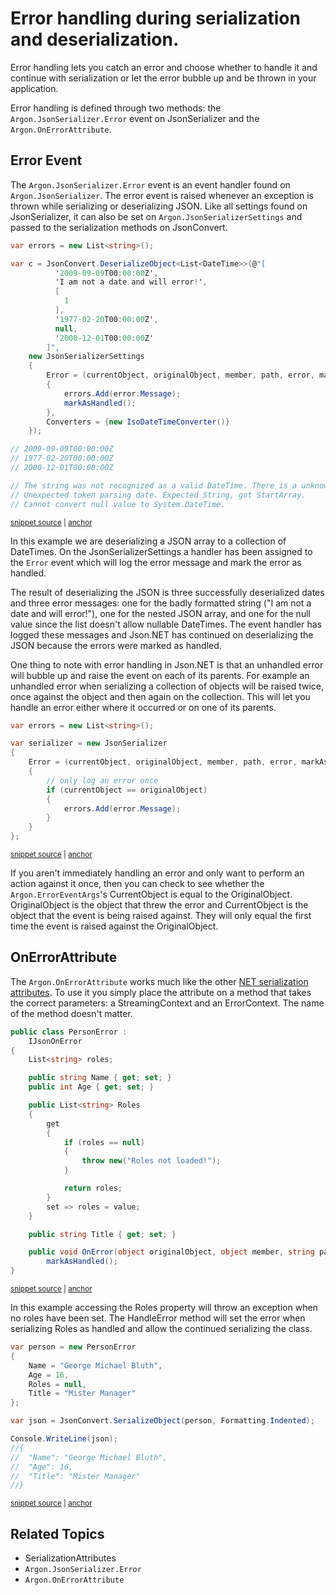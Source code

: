 # Error handling during serialization and deserialization.

Error handling lets you catch an error and choose whether to handle it and continue with serialization or let the error bubble up and be thrown in your application.

Error handling is defined through two methods: the `Argon.JsonSerializer.Error` event on JsonSerializer and the `Argon.OnErrorAttribute`.


## Error Event

The `Argon.JsonSerializer.Error` event is an event handler found on `Argon.JsonSerializer`. The error event is raised whenever an exception is thrown while serializing or deserializing JSON. Like all settings found on JsonSerializer, it can also be set on `Argon.JsonSerializerSettings` and passed to the serialization methods on JsonConvert.

<!-- snippet: SerializationErrorHandling -->
<a id='snippet-serializationerrorhandling'></a>
```cs
var errors = new List<string>();

var c = JsonConvert.DeserializeObject<List<DateTime>>(@"[
          '2009-09-09T00:00:00Z',
          'I am not a date and will error!',
          [
            1
          ],
          '1977-02-20T00:00:00Z',
          null,
          '2000-12-01T00:00:00Z'
        ]",
    new JsonSerializerSettings
    {
        Error = (currentObject, originalObject, member, path, error, markAsHandled) =>
        {
            errors.Add(error.Message);
            markAsHandled();
        },
        Converters = {new IsoDateTimeConverter()}
    });

// 2009-09-09T00:00:00Z
// 1977-02-20T00:00:00Z
// 2000-12-01T00:00:00Z

// The string was not recognized as a valid DateTime. There is a unknown word starting at index 0.
// Unexpected token parsing date. Expected String, got StartArray.
// Cannot convert null value to System.DateTime.
```
<sup><a href='/src/Tests/Documentation/SerializationTests.cs#L193-L225' title='Snippet source file'>snippet source</a> | <a href='#snippet-serializationerrorhandling' title='Start of snippet'>anchor</a></sup>
<!-- endSnippet -->

In this example we are deserializing a JSON array to a collection of DateTimes. On the JsonSerializerSettings a handler has been assigned to the `Error` event which will log the error message and mark the error as handled.

The result of deserializing the JSON is three successfully deserialized dates and three error messages: one for the badly formatted string ("I am not a date and will error!"), one for the nested JSON array, and one for the null value since the list doesn't allow nullable DateTimes. The event handler has logged these messages and Json.NET has continued on deserializing the JSON because the errors were marked as handled.

One thing to note with error handling in Json.NET is that an unhandled error will bubble up and raise the event on each of its parents. For example an unhandled error when serializing a collection of objects will be raised twice, once against the object and then again on the collection. This will let you handle an error either where it occurred or on one of its parents.

<!-- snippet: SerializationErrorHandlingWithParent -->
<a id='snippet-serializationerrorhandlingwithparent'></a>
```cs
var errors = new List<string>();

var serializer = new JsonSerializer
{
    Error = (currentObject, originalObject, member, path, error, markAsHandled) =>
    {
        // only log an error once
        if (currentObject == originalObject)
        {
            errors.Add(error.Message);
        }
    }
};
```
<sup><a href='/src/Tests/Documentation/SerializationTests.cs#L233-L249' title='Snippet source file'>snippet source</a> | <a href='#snippet-serializationerrorhandlingwithparent' title='Start of snippet'>anchor</a></sup>
<!-- endSnippet -->

If you aren't immediately handling an error and only want to perform an action against it once, then you can check to see whether the `Argon.ErrorEventArgs`'s CurrentObject is equal to the OriginalObject. OriginalObject is the object that threw the error and CurrentObject is the object that the event is being raised against. They will only equal the first time the event is raised against the OriginalObject.

## OnErrorAttribute

The `Argon.OnErrorAttribute` works much like the other [NET serialization attributes](SerializationAttributes). To use it you simply place the attribute on a method that takes the correct parameters: a StreamingContext and an ErrorContext. The name of the method doesn't matter.

<!-- snippet: SerializationErrorHandlingAttributeObject -->
<a id='snippet-serializationerrorhandlingattributeobject'></a>
```cs
public class PersonError :
    IJsonOnError
{
    List<string> roles;

    public string Name { get; set; }
    public int Age { get; set; }

    public List<string> Roles
    {
        get
        {
            if (roles == null)
            {
                throw new("Roles not loaded!");
            }

            return roles;
        }
        set => roles = value;
    }

    public string Title { get; set; }

    public void OnError(object originalObject, object member, string path, Exception error, Action markAsHandled) =>
        markAsHandled();
}
```
<sup><a href='/src/Tests/Documentation/SerializationTests.cs#L252-L282' title='Snippet source file'>snippet source</a> | <a href='#snippet-serializationerrorhandlingattributeobject' title='Start of snippet'>anchor</a></sup>
<!-- endSnippet -->

In this example accessing the Roles property will throw an exception when no roles have been set. The HandleError method will set the error when serializing Roles as handled and allow the continued serializing the class.

<!-- snippet: SerializationErrorHandlingAttributeExample -->
<a id='snippet-serializationerrorhandlingattributeexample'></a>
```cs
var person = new PersonError
{
    Name = "George Michael Bluth",
    Age = 16,
    Roles = null,
    Title = "Mister Manager"
};

var json = JsonConvert.SerializeObject(person, Formatting.Indented);

Console.WriteLine(json);
//{
//  "Name": "George Michael Bluth",
//  "Age": 16,
//  "Title": "Mister Manager"
//}
```
<sup><a href='/src/Tests/Documentation/SerializationTests.cs#L287-L306' title='Snippet source file'>snippet source</a> | <a href='#snippet-serializationerrorhandlingattributeexample' title='Start of snippet'>anchor</a></sup>
<!-- endSnippet -->


## Related Topics

 * SerializationAttributes
 * `Argon.JsonSerializer.Error`
 * `Argon.OnErrorAttribute`
